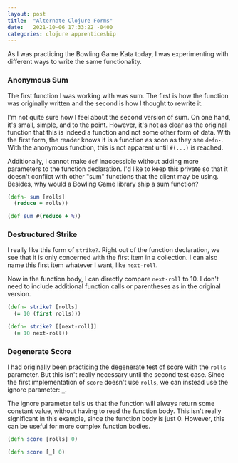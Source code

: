 ```yaml
---
layout: post
title:  "Alternate Clojure Forms"
date:   2021-10-06 17:33:22 -0400
categories: clojure apprenticeship
---
```


As I was practicing the Bowling Game Kata today, I was experimenting with 
different ways to write the same functionality.

### Anonymous Sum

The first function I was working with was sum. The first is how the function 
was originally written and the second is how I thought to rewrite it.

I'm not quite sure how I feel about the second version of sum. On one hand, 
it's small, simple, and to the point. However, it's not as clear as the 
original function that this is indeed a function and not some other form of 
data. With the first form, the reader knows it is a function as soon as they 
see `defn-`. With the anonymous function, this is not apparent until `#(...)` 
is reached. 

Additionally, I cannot make `def` inaccessible without adding more parameters 
to the function declaration. I'd like to keep this private so that it doesn't 
conflict with other "sum" functions that the client may be using. Besides, why 
would a Bowling Game library ship a sum function?

````clojure
(defn- sum [rolls] 
  (reduce + rolls))

(def sum #(reduce + %))
````

### Destructured Strike

I really like this form of `strike?`. Right out of the function declaration, 
we see that it is only concerned with the first item in a collection. 
I can also name this first item whatever I want, like `next-roll`.

Now in the function body, I can directly compare `next-roll` to 10. I don't need 
to include additional function calls or parentheses as in the original version.

````clojure
(defn- strike? [rolls] 
  (= 10 (first rolls)))

(defn- strike? [[next-roll]] 
  (= 10 next-roll))
````

### Degenerate Score
I had originally been practicing the degenerate test of score with the `rolls`
parameter. But this isn't really necessary until the second test case. Since
the first implementation of `score` doesn't use `rolls`, we can instead use the 
ignore parameter: `_`.

The ignore parameter tells us that the function will always return some constant 
value, without having to read the function body. This isn't really significant 
in this example, since the function body is just 0. However, this can be useful 
for more complex function bodies.

````clojure
(defn score [rolls] 0)

(defn score [_] 0)
````
